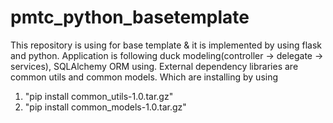 # pmtc_python_basetemplate
This repository is using for base template & it is implemented by using flask and python.
Application is following duck modeling(controller -> delegate -> services), SQLAlchemy ORM using.
External dependency libraries are common utils and common models.
Which are installing by using 
1. "pip install common_utils-1.0.tar.gz"
2. "pip install common_models-1.0.tar.gz"